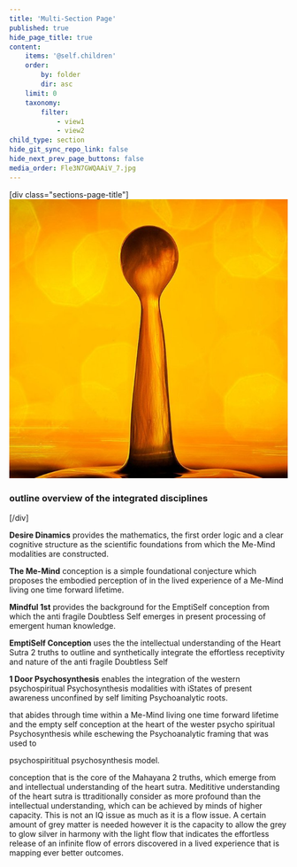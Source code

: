 ```yaml
---
title: 'Multi-Section Page'
published: true
hide_page_title: true
content:
    items: '@self.children'
    order:
        by: folder
        dir: asc
    limit: 0
    taxonomy:
        filter:
            - view1
            - view2
child_type: section
hide_git_sync_repo_link: false
hide_next_prev_page_buttons: false
media_order: Fle3N7GWQAAiV_7.jpg
---
```


[div class="sections-page-title"]
![](Fle3N7GWQAAiV_7.jpg)
### outline overview of the integrated disciplines
[/div]

**Desire Dinamics** provides the mathematics, the first order logic and a clear cognitive structure as the scientific foundations from which the Me-Mind modalities are constructed.

**The Me-Mind** conception is a simple foundational conjecture which proposes the embodied perception of in the lived experience of a Me-Mind living one time forward lifetime.

**Mindful 1st** provides the background for the EmptiSelf conception from which the anti fragile Doubtless Self emerges in present processing of emergent human knowledge.

**EmptiSelf Conception** uses the the intellectual understanding of the Heart Sutra 2 truths to outline and synthetically integrate the effortless receptivity and nature of the anti fragile Doubtless Self

**1 Door Psychosynthesis** enables the integration of the western psychospiritual Psychosynthesis modalities with iStates of present awareness unconfined by self limiting Psychoanalytic roots.

that abides through time within a Me-Mind living one time forward lifetime and the empty self conception at the heart of the wester psycho spiritual Psychosynthesis while eschewing the Psychoanalytic framing that was used to

psychospirititual psychosynthesis model.


conception that is the core of the Mahayana 2 truths, which emerge from and intellectual understanding of the heart sutra. Medititive understanding of the heart sutra is ttraditionally consider as more profound than the intellectual understanding, which can be achieved by minds of higher capacity. This is not an IQ issue as much as it is a flow issue. A certain amount of grey matter is needed however it is the capacity to allow the grey to glow silver in harmony with the light flow that indicates the effortless release of an infinite flow of errors discovered in a lived experience that is mapping ever better outcomes.    










